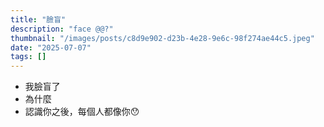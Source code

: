 ```yaml
---
title: "臉盲"
description: "face @@?"
thumbnail: "/images/posts/c8d9e902-d23b-4e28-9e6c-98f274ae44c5.jpeg"
date: "2025-07-07"
tags: []
---
```

- 我臉盲了
- 為什麼
- 認識你之後，每個人都像你😯
